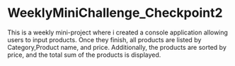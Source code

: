 # WeeklyMiniChallenge_Checkpoint2

This is a weekly mini-project where i created a console application allowing users to input products. 
Once they finish, all products are listed by Category,Product name, and price.
Additionally, the products are sorted by price, and the total sum of the products is displayed. 